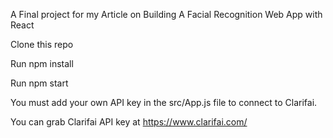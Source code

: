 A Final project for my Article on Building A Facial Recognition Web App with React

Clone this repo

Run npm install

Run npm start

You must add your own API key in the src/App.js file to connect to Clarifai.

You can grab Clarifai API key at https://www.clarifai.com/
